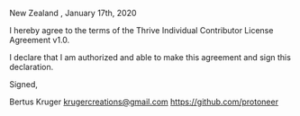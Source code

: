 New Zealand , January 17th, 2020

I hereby agree to the terms of the Thrive Individual Contributor License Agreement v1.0.

I declare that I am authorized and able to make this agreement and sign this declaration.

Signed,

Bertus Kruger  krugercreations@gmail.com https://github.com/protoneer
